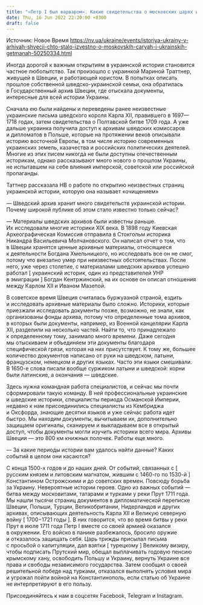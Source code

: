 ```yaml
---
title: "«Петр I был варваром». Какие свидетельства о московских царях и украинских гетманах найдены в архивах Швеции"
date: Thu, 16 Jun 2022 22:20:00 +0300
draft: false
---
```

Источник: Новое Время https://nv.ua/ukraine/events/istoriya-ukrainy-v-arhivah-shvecii-chto-stalo-izvestno-o-moskovskih-caryah-i-ukrainskih-getmanah-50250334.html


Иногда дорогой к важным открытиям в украинской истории становится частное любопытство. Так произошло с украинкой Мариной Траттнер, живущей в Швеции, и работающей юристом. В попытках описать прошлое собственной шведско-украинской семьи, она обратилась в Государственный архив Швеции, где отыскала документы, интересные для всей истории Украины.

Сначала ею были найдены и переведены ранее неизвестные украинские письма шведского короля Карла XII, правившего в 1697—1718 годах, затем свидетельства о Полтавской битве 1709 года. А уже дальше украинка получила доступ к архивам шведских комиссаров и дипломатов в Польше, которые на протяжении веков описывали историю восточной Европы, в том числе историю современных украинских земель, казачества и российских политических деятелей. Многие из этих писем никогда не были доступны отечественным историкам, однако рассказывают много нового о прошлом Украины, не испытавшем на себе влияния имперской, советской или российской пропаганды.

Таттнер рассказала НВ о работе по открытию неизвестных страниц украинской истории, которую она называет «очищением»

— Шведский архив хранит много свидетельств украинской истории. Почему широкой публике об этом стало известно только сейчас?

— Материалы шведских архивов были известны раньше. Их исследовали многие историки XIX века. В 1898 году Киевская Археографическая Комиссия отправила в Стокгольм историка Никандра Васильевича Молчановского. Он написал отчет о том, что в Швеции хранятся ценные архивные материалы, относящиеся к деятельности Богдана Хмельницкого, но исследовать все он не смог, потому что внезапно умер при неизвестных обстоятельствах. После него, уже через столетие, с материалами шведских архивов успешно работал [ украинский историк, один из представителей УНР в эмиграции ] Богдан Кентржинский, на их основе он описал отношения между Карлом XII и Иваном Мазепой.

В советское время Швеция считалась буржуазной страной, ездить и исследовать архивные материалы было сложно. Историки, которые приезжали исследовать документы позже, возможно, не знали, как организованы фонды архива, потому что определенные тома архивов, в которых были документы, например, из Военной канцелярии Карла XII, разделили на несколько частей. Найти то, что принадлежало к определенному тому, занимало много времени. Даже сегодня мы отыскиваем и объединяем эти документы благодаря специфической грязи, которая на них присутствует. К тому же, большее количество документов написано от руки на шведском, латыни, французском, немецком и других языках. Часто эти языки смешивали. В 1650-е слова писали вообще суржиком латыни и шведской: корни были латинские, а окончания — шведские.

Здесь нужна командная работа специалистов, и сейчас мы почти сформировали такую команду. В ней профессиональные украинские и шведские историки, специалисты периода Османской Империи, недавно к нам присоединились специалисты из Кембриджа и Оксфорда, знающие десятки языков и уже сейчас работа идет быстро. Мы находим документы, вычитываем их, дополнительно защищаем оригиналы, сканируем и выкладываем все в открытый доступ, чтобы документы могли изучить историки всего мира. Архивы Швеции — это 800 км книжных полочек. Работы еще много.

— За какие периоды истории вам удалось найти данные? Каких событий в целом они касаются?

С конца 1500-х годов и до наших дней. От событий, связанных с [ русским князем и литовским магнатом, жившим с 1460-го по 1530-й ] Константином Острожскими и до советских времен. Повсюду борьба за Украину. Невероятные истории героев. Одно из важных событий — битва между московитами, татарами и турками у реки Прут 1711 года. Мы нашли тысячи страниц документов в дипломатической переписке Швеции, Польши, Турции, Великобритании, Нидерландов и других архивах, описывающих деятельность Карла XII и Великую северную войну [ 1700−1721 годы ]. В них говорится, что во время битвы у реки Прут в июле 1711 года Петр I вместе со своей армией оказался в окружении. Его войско в панике разбежалось, бросило оружие и отказалось защищать себя. Царь трижды присылал письма с просьбой о капитуляции, дал взятки [ турецкому ] Великому визиру, чтобы подписать Прутский мир, обещал выплачивать годовую пенсию крымскому хану, освободить Польшу и Украину, вернуть Украине все права и свободы независимого государства. Затем сообщил о своей решительной победе над турками, отказался выполнять условия мира и угрожал пойти войной на Константинополь, если статью об Украине не интерпретируют в его пользу.

Присоединяйтесь к нам в соцсетях Facebook, Telegram и Instagram.
